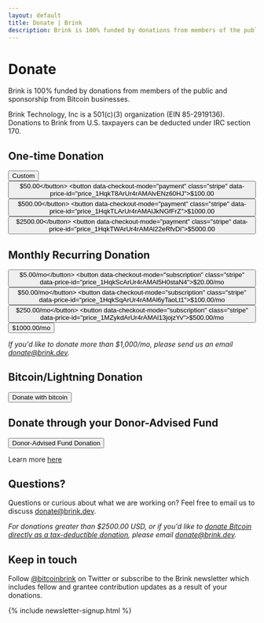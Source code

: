 ```yaml
---
layout: default
title: Donate | Brink
description: Brink is 100% funded by donations from members of the public and sponsorship from Bitcoin businesses.
---
```


<h1>Donate</h1>

<p>Brink is 100% funded by donations from members of the public and
sponsorship from Bitcoin businesses.</p>

<p>Brink Technology, Inc is a 501(c)(3) organization (EIN 85-2919136).
Donations to Brink from U.S. taxpayers can be deducted under IRC section 170.</p>

<h2>One-time Donation</h2>

<a href="https://buy.stripe.com/9AQ4gA91a7Ts2mQfZ1"><button>Custom</button></a>
<button data-checkout-mode="payment" class="stripe" data-price-id="price_1HqkSyArUr4rAMAltEjPznBR">$50.00</button>
<button data-checkout-mode="payment" class="stripe" data-price-id="price_1HqkT8ArUr4rAMAlvENz60HJ">$100.00</button>
<button data-checkout-mode="payment" class="stripe" data-price-id="price_1HqkTEArUr4rAMAlqd2g9EEa">$500.00</button>
<button data-checkout-mode="payment" class="stripe" data-price-id="price_1HqkTLArUr4rAMAlJkNGfFrZ">$1000.00</button>
<button data-checkout-mode="payment" class="stripe" data-price-id="price_1HqkTQArUr4rAMAllr5igJQ9">$2500.00</button>
<button data-checkout-mode="payment" class="stripe" data-price-id="price_1HqkTWArUr4rAMAl22eRfvDi">$5000.00</button>

<h2>Monthly Recurring Donation</h2>

<button data-checkout-mode="subscription" class="stripe" data-price-id="price_1Hph47ArUr4rAMAlxD7hYXMa">$5.00/mo</button>
<button data-checkout-mode="subscription" class="stripe" data-price-id="price_1HqkScArUr4rAMAl5H0staN4">$20.00/mo</button>
<button data-checkout-mode="subscription" class="stripe" data-price-id="price_1HqkSjArUr4rAMAlEt5w8qMk">$50.00/mo</button>
<button data-checkout-mode="subscription" class="stripe" data-price-id="price_1HqkSqArUr4rAMAl6yTaoLt1">$100.00/mo</button>
<button data-checkout-mode="subscription" class="stripe" data-price-id="price_1MZykdArUr4rAMAlsC0PEpet">$250.00/mo</button>
<button data-checkout-mode="subscription" class="stripe" data-price-id="price_1MZykdArUr4rAMAl13jojzYv">$500.00/mo</button>
<button data-checkout-mode="subscription" class="stripe" data-price-id="price_1MZykeArUr4rAMAlANbXog0U">$1000.00/mo</button>

_If you'd like to donate more than $1,000/mo, please send us an email <a href="mailto:donate@brink.dev">donate@brink.dev</a>._

<div id="error-message"></div>

<h2>Bitcoin/Lightning Donation</h2>

<a href="https://checkout.opennode.com/p/5698f840-83ae-4226-a68c-9cfa3005bdbd"><button>Donate with bitcoin</button></a>

<h2>Donate through your Donor-Advised Fund</h2>

<a href="https://www.dafdirect.org/DAFDirect/daflink?_dafdirect_settings=ODUyOTE5MTM2XzIxMTFfYWJlNTBiNDItY2EyMC00YjYxLThhODctZDk0ZDZhMTRjZmIz&designatedText=UHJvZ3JhbXM="><button>Donor-Advised Fund Donation</button></a> 

Learn more [here](/blog/2021/03/26/donate-bitcoin/)

<h2>Questions?</h2>

<p>Questions or curious about what we are working on? Feel free to email us to discuss <a href="mailto:donate@brink.dev">donate@brink.dev</a>.

<p><em>For donations greater than $2500.00 USD, or if you'd like to <a href="/blog/2021/03/26/donate-bitcoin/#donate-bitcoin-directly-to-brink">donate Bitcoin directly as a tax-deductible donation</a>, please email <a href="mailto:donate@brink.dev">donate@brink.dev</a>.</em></p>

<h2>Keep in touch</h2>
<p>Follow <a href="https://twitter.com/bitcoinbrink">@bitcoinbrink</a> on Twitter or subscribe to the Brink newsletter which includes fellow and grantee contribution updates as a result of your donations.</p>
{% include newsletter-signup.html %}

<script src="https://js.stripe.com/v3/"></script>
<script>
      var PUBLISHABLE_KEY = 'pk_live_51HotqwArUr4rAMAlHIbM3LGwGFb1k2UsRpi91MlbxlYXFJQFSGPcxrJXI3oREpQnWCbTVDHEdzh0RNxsdfzUcSvh002frYUK76';
      var DOMAIN = location.href.replace(/[^/]*$/, '');

      var stripe = Stripe(PUBLISHABLE_KEY);

      // Handle any errors from Checkout
      var handleResult = function (result) {
        if (result.error) {
          var displayError = document.getElementById('error-message');
          displayError.textContent = result.error.message;
        }
      };

      document.querySelectorAll('button.stripe').forEach(function (button) {
        button.addEventListener('click', function (e) {
          var mode = e.target.dataset.checkoutMode;
          var priceId = e.target.dataset.priceId;
          var items = [{ price: priceId, quantity: 1 }];
          stripe
            .redirectToCheckout({
              mode: mode,
              lineItems: items,
              successUrl:
                DOMAIN + 'success.html?session_id={CHECKOUT_SESSION_ID}',
              cancelUrl:
                DOMAIN + 'canceled.html?session_id={CHECKOUT_SESSION_ID}',
            })
            .then(handleResult);
        });
      });
    </script>
